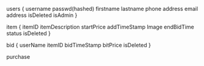 users
{
  username
  passwd(hashed)
  firstname
  lastname
  phone
  address
  email address
  isDeleted
  isAdmin
}

item
{
  itemID
  itemDescription
  startPrice
  addTimeStamp
  Image
  endBidTime
  status
  isDeleted
}

bid
{
  userName
  itemID
  bidTimeStamp
  bitPrice
  isDeleted
}

purchase
